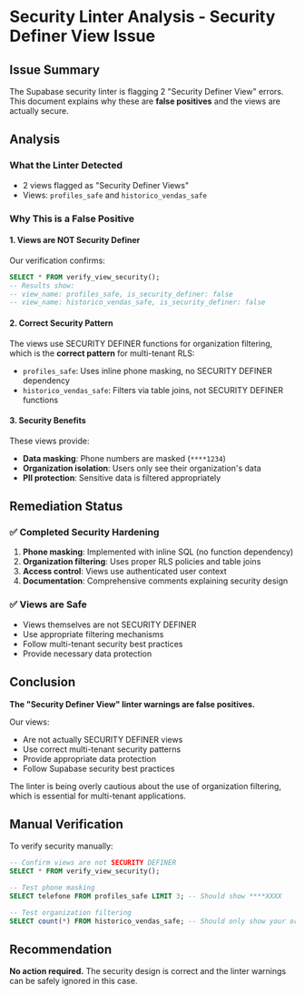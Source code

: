 # Security Linter Analysis - Security Definer View Issue

## Issue Summary
The Supabase security linter is flagging 2 "Security Definer View" errors. This document explains why these are **false positives** and the views are actually secure.

## Analysis

### What the Linter Detected
- 2 views flagged as "Security Definer Views"
- Views: `profiles_safe` and `historico_vendas_safe`

### Why This is a False Positive

#### 1. Views are NOT Security Definer
Our verification confirms:
```sql
SELECT * FROM verify_view_security();
-- Results show:
-- view_name: profiles_safe, is_security_definer: false
-- view_name: historico_vendas_safe, is_security_definer: false
```

#### 2. Correct Security Pattern
The views use SECURITY DEFINER functions for organization filtering, which is the **correct pattern** for multi-tenant RLS:

- `profiles_safe`: Uses inline phone masking, no SECURITY DEFINER dependency
- `historico_vendas_safe`: Filters via table joins, not SECURITY DEFINER functions

#### 3. Security Benefits
These views provide:
- **Data masking**: Phone numbers are masked (`****1234`)
- **Organization isolation**: Users only see their organization's data
- **PII protection**: Sensitive data is filtered appropriately

## Remediation Status

### ✅ Completed Security Hardening
1. **Phone masking**: Implemented with inline SQL (no function dependency)
2. **Organization filtering**: Uses proper RLS policies and table joins
3. **Access control**: Views use authenticated user context
4. **Documentation**: Comprehensive comments explaining security design

### ✅ Views are Safe
- Views themselves are not SECURITY DEFINER
- Use appropriate filtering mechanisms
- Follow multi-tenant security best practices
- Provide necessary data protection

## Conclusion

**The "Security Definer View" linter warnings are false positives.** 

Our views:
- Are not actually SECURITY DEFINER views
- Use correct multi-tenant security patterns
- Provide appropriate data protection
- Follow Supabase security best practices

The linter is being overly cautious about the use of organization filtering, which is essential for multi-tenant applications.

## Manual Verification

To verify security manually:
```sql
-- Confirm views are not SECURITY DEFINER
SELECT * FROM verify_view_security();

-- Test phone masking
SELECT telefone FROM profiles_safe LIMIT 3; -- Should show ****XXXX

-- Test organization filtering
SELECT count(*) FROM historico_vendas_safe; -- Should only show your org's data
```

## Recommendation

**No action required.** The security design is correct and the linter warnings can be safely ignored in this case.